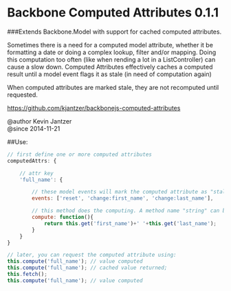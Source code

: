 Backbone Computed Attributes 0.1.1
==============================

###Extends Backbone.Model with support for cached computed attributes.


Sometimes there is a need for a computed model attribute, whether it
be formatting a date or doing a complex lookup, filter and/or mapping.
Doing this computation too often (like when rending a lot in a ListController)
can cause a slow down. Computed Attributes effectively caches a computed result
until a model event flags it as stale (in need of computation again)

When computed attributes are marked stale, they are not recomputed
until requested.

https://github.com/kjantzer/backbonejs-computed-attributes

@author Kevin Jantzer  
@since 2014-11-21  

##Use:

```javascript
// first define one or more computed attributes
computedAttrs: {

	// attr key
	'full_name': {

		// these model events will mark the computed attribute as "stale" (needs computed again)
		events: ['reset', 'change:first_name', 'change:last_name'],

		// this method does the computing. A method name "string" can be used in place of an inline function
		compute: function(){
			return this.get('first_name')+' '+this.get('last_name');
		}
	}
}

// later, you can request the computed attribute using:
this.compute('full_name'); // value computed
this.compute('full_name'); // cached value returned;
this.fetch();
this.compute('full_name'); // value computed
```